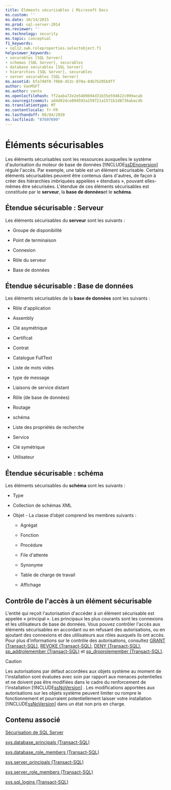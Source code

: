 ```yaml
---
title: Éléments sécurisables | Microsoft Docs
ms.custom: ''
ms.date: 10/14/2015
ms.prod: sql-server-2014
ms.reviewer: ''
ms.technology: security
ms.topic: conceptual
f1_keywords:
- sql12.swb.roleproperties.selectobject.f1
helpviewer_keywords:
- securables [SQL Server]
- schemas [SQL Server], securables
- database securables [SQL Server]
- hierarchies [SQL Server], securables
- server securables [SQL Server]
ms.assetid: bfa748f0-70b0-453c-870a-04b7b205b9ff
author: VanMSFT
ms.author: vanto
ms.openlocfilehash: ff2aaba72e2e5489694d31b35e594622c099acab
ms.sourcegitcommit: ad4d92dce894592a259721a1571b1d8736abacdb
ms.translationtype: MT
ms.contentlocale: fr-FR
ms.lasthandoff: 08/04/2020
ms.locfileid: "87697699"
---
```

# <a name="securables"></a>Éléments sécurisables
  Les éléments sécurisables sont les ressources auxquelles le système d'autorisation du moteur de base de données [!INCLUDE[ssDEnoversion](../../includes/ssdenoversion-md.md)] régule l'accès. Par exemple, une table est un élément sécurisable. Certains éléments sécurisables peuvent être contenus dans d'autres, de façon à créer des hiérarchies imbriquées appelées « étendues », pouvant elles-mêmes être sécurisées. L'étendue de ces éléments sécurisables est constituée par le **serveur**, la **base de données**et le **schéma**.  
  
## <a name="securable-scope-server"></a>Étendue sécurisable : Serveur  
 Les éléments sécurisables du **serveur** sont les suivants :  
  
-   Groupe de disponibilité  
  
-   Point de terminaison  
  
-   Connexion  
  
-   Rôle du serveur  
  
-   Base de données  
  
## <a name="securable-scope-database"></a>Étendue sécurisable : Base de données  
 Les éléments sécurisables de la **base de données** sont les suivants :  
  
-   Rôle d'application  
  
-   Assembly  
  
-   Clé asymétrique  
  
-   Certificat  
  
-   Contrat  
  
-   Catalogue FullText  
  
-   Liste de mots vides  
  
-   type de message  
  
-   Liaisons de service distant  
  
-   Rôle (de base de données)  
  
-   Routage  
  
-   schéma  
  
-   Liste des propriétés de recherche  
  
-   Service  
  
-   Clé symétrique  
  
-   Utilisateur  
  
## <a name="securable-scope-schema"></a>Étendue sécurisable : schéma  
 Les éléments sécurisables du **schéma** sont les suivants :  
  
-   Type  
  
-   Collection de schémas XML  
  
-   Objet - La classe d’objet comprend les membres suivants :  
  
    -   Agrégat  
  
    -   Fonction  
  
    -   Procédure  
  
    -   File d'attente  
  
    -   Synonyme  
  
    -   Table de charge de travail  
  
    -   Affichage  
  
## <a name="controlling-access-to-a-securable"></a>Contrôle de l'accès à un élément sécurisable  
 L'entité qui reçoit l'autorisation d'accéder à un élément sécurisable est appelée « principal ». Les principaux les plus courants sont les connexions et les utilisateurs de base de données. Vous pouvez contrôler l'accès aux éléments sécurisables en accordant ou en refusant des autorisations, ou en ajoutant des connexions et des utilisateurs aux rôles auxquels ils ont accès. Pour plus d’informations sur le contrôle des autorisations, consultez [GRANT &#40;Transact-SQL&#41;](/sql/t-sql/statements/grant-transact-sql), [REVOKE &#40;Transact-SQL&#41;](/sql/t-sql/statements/revoke-transact-sql), [DENY &#40;Transact-SQL&#41;](/sql/t-sql/statements/deny-transact-sql), [sp_addrolemember &#40;Transact-SQL&#41;](/sql/relational-databases/system-stored-procedures/sp-addrolemember-transact-sql) et [sp_droprolemember &#40;Transact-SQL&#41;](/sql/relational-databases/system-stored-procedures/sp-droprolemember-transact-sql).  
  
> [!CAUTION]  
>  Les autorisations par défaut accordées aux objets système au moment de l'installation sont évaluées avec soin par rapport aux menaces potentielles et ne doivent pas être modifiées dans le cadre du renforcement de l'installation [!INCLUDE[ssNoVersion](../../../includes/ssnoversion-md.md)] . Les modifications apportées aux autorisations sur les objets système peuvent limiter ou rompre le fonctionnement et pourraient potentiellement laisser votre installation [!INCLUDE[ssNoVersion](../../../includes/ssnoversion-md.md)] dans un état non pris en charge.  
  
## <a name="related-content"></a>Contenu associé  
 [Sécurisation de SQL Server](securing-sql-server.md)  
  
 [sys.database_principals &#40;Transact-SQL&#41;](/sql/relational-databases/system-catalog-views/sys-database-principals-transact-sql)  
  
 [sys.database_role_members &#40;Transact-SQL&#41;](/sql/relational-databases/system-catalog-views/sys-database-role-members-transact-sql)  
  
 [sys.server_principals &#40;Transact-SQL&#41;](/sql/relational-databases/system-catalog-views/sys-server-principals-transact-sql)  
  
 [sys.server_role_members &#40;Transact-SQL&#41;](/sql/relational-databases/system-catalog-views/sys-server-role-members-transact-sql)  
  
 [sys.sql_logins &#40;Transact-SQL&#41;](/sql/relational-databases/system-catalog-views/sys-sql-logins-transact-sql)  
  
  
